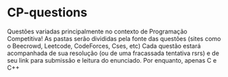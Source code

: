 # CP-questions
Questões variadas principalmente no contexto de Programação Competitiva!
As pastas serão divididas pela fonte das questões (sites como o Beecrowd, Leetcode, CodeForces, Cses, etc)
Cada questão estará acompanhada de sua resolução (ou de uma fracassada tentativa rsrs) e de seu link para submissão e leitura do enunciado.
Por enquanto, apenas C e C++
